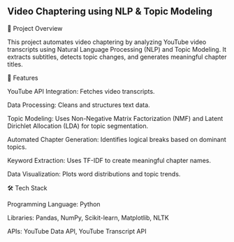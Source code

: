 ## Video Chaptering using NLP & Topic Modeling

📌 Project Overview

This project automates video chaptering by analyzing YouTube video transcripts using Natural Language Processing (NLP) and Topic Modeling. It extracts subtitles, detects topic changes, and generates meaningful chapter titles.

🚀 Features

YouTube API Integration: Fetches video transcripts.

Data Processing: Cleans and structures text data.

Topic Modeling: Uses Non-Negative Matrix Factorization (NMF) and Latent Dirichlet Allocation (LDA) for topic segmentation.

Automated Chapter Generation: Identifies logical breaks based on dominant topics.

Keyword Extraction: Uses TF-IDF to create meaningful chapter names.

Data Visualization: Plots word distributions and topic trends.

🛠 Tech Stack

Programming Language: Python

Libraries: Pandas, NumPy, Scikit-learn, Matplotlib, NLTK

APIs: YouTube Data API, YouTube Transcript API
